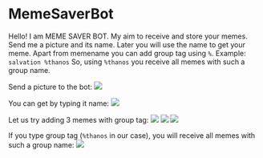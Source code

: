 # MemeSaverBot
Hello! I am MEME SAVER BOT. My aim to receive and store your memes.
Send me a picture and its name. Later you will use the name to get your meme.
Apart from memename you can add group tag using ```%```. Example:
```salvation %thanos```
So, using ```%thanos``` you receive all memes with such a group name.

Send a picture to the bot:
![](https://github.com/DKarz/readme-media/blob/master/memesaver1.gif?raw=true)


You can get by typing it name:
![](https://github.com/DKarz/readme-media/blob/master/memesaver5.gif?raw=true)


Let us try adding 3 memes with group tag:
![](https://github.com/DKarz/readme-media/blob/master/memesaver2.gif?raw=true)
![](https://github.com/DKarz/readme-media/blob/master/memesaver3.gif?raw=true)
![](https://github.com/DKarz/readme-media/blob/master/memesaver4.gif?raw=true)


If you type group tag (```%thanos``` in our case), you will receive all memes with such a group name:
![](https://github.com/DKarz/readme-media/blob/master/memesaver6.gif?raw=true)


